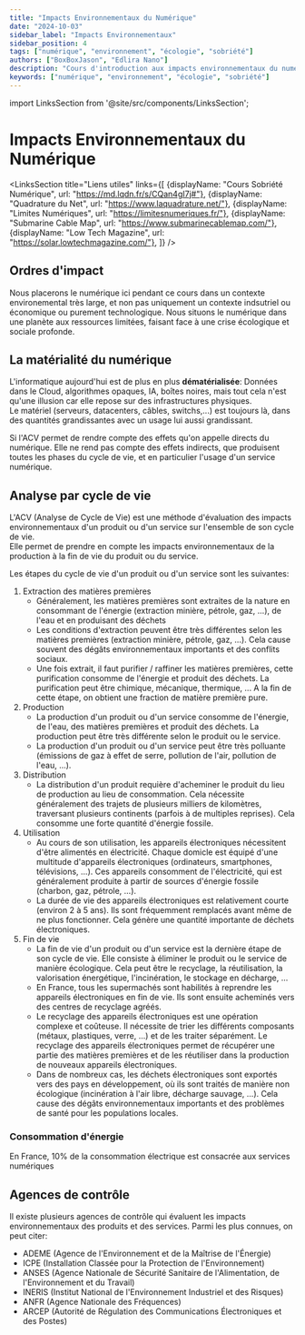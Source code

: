 ```yaml
---
title: "Impacts Environnementaux du Numérique"
date: "2024-10-03"
sidebar_label: "Impacts Environnementaux"
sidebar_position: 4
tags: ["numérique", "environnement", "écologie", "sobriété"]
authors: ["BoxBoxJason", "Edlira Nano"]
description: "Cours d'introduction aux impacts environnementaux du numérique"
keywords: ["numérique", "environnement", "écologie", "sobriété"]
---
```


import LinksSection from '@site/src/components/LinksSection';

# Impacts Environnementaux du Numérique

<LinksSection
    title="Liens utiles"
    links={[
      {displayName: "Cours Sobriété Numérique", url: "https://md.lqdn.fr/s/CQan4gI7j#"},
      {displayName: "Quadrature du Net", url: "https://www.laquadrature.net/"},
      {displayName: "Limites Numériques", url: "https://limitesnumeriques.fr/"},
      {displayName: "Submarine Cable Map", url: "https://www.submarinecablemap.com/"},
      {displayName: "Low Tech Magazine", url: "https://solar.lowtechmagazine.com/"},
    ]}
/>

## Ordres d'impact
Nous placerons le numérique ici pendant ce cours dans un contexte environemental très large, et non pas uniquement un contexte indsutriel ou économique ou purement technologique.
Nous situons le numérique dans une planète aux ressources limitées, faisant face à une crise écologique et sociale profonde.

## La matérialité du numérique
L'informatique aujourd'hui est de plus en plus **dématérialisée**: Données dans le Cloud, algorithmes opaques, IA, boîtes noires, mais tout cela n'est qu'une illusion car elle repose sur des infrastructures physiques.\
Le matériel (serveurs, datacenters, câbles, switchs,...) est toujours là, dans des quantités grandissantes avec un usage lui aussi grandissant.

Si l'ACV permet de rendre compte des effets qu'on appelle directs du numérique. Elle ne rend pas compte des effets indirects, que produisent toutes les phases du cycle de vie, et en particulier l'usage d'un service numérique.

## Analyse par cycle de vie
L'ACV (Analyse de Cycle de Vie) est une méthode d'évaluation des impacts environnementaux d'un produit ou d'un service sur l'ensemble de son cycle de vie.\
Elle permet de prendre en compte les impacts environnementaux de la production à la fin de vie du produit ou du service.

Les étapes du cycle de vie d'un produit ou d'un service sont les suivantes:
1. Extraction des matières premières
    - Généralement, les matières premières sont extraites de la nature en consommant de l'énergie (extraction minière, pétrole, gaz, ...), de l'eau et en produisant des déchets
    - Les conditions d'extraction peuvent être très différentes selon les matières premières (extraction minière, pétrole, gaz, ...). Cela cause souvent des dégâts environnementaux importants et des conflits sociaux.
    - Une fois extrait, il faut purifier / raffiner les matières premières, cette purification consomme de l'énergie et produit des déchets. La purification peut être chimique, mécanique, thermique, ... A la fin de cette étape, on obtient une fraction de matière première pure.
2. Production
    - La production d'un produit ou d'un service consomme de l'énergie, de l'eau, des matières premières et produit des déchets. La production peut être très différente selon le produit ou le service.
    - La production d'un produit ou d'un service peut être très polluante (émissions de gaz à effet de serre, pollution de l'air, pollution de l'eau, ...).
3. Distribution
    - La distribution d'un produit requière d'acheminer le produit du lieu de production au lieu de consommation. Cela nécessite généralement des trajets de plusieurs milliers de kilomètres, traversant plusieurs continents (parfois à de multiples reprises). Cela consomme une forte quantité d'énergie fossile.
4. Utilisation
    - Au cours de son utilisation, les appareils électroniques nécessitent d'être alimentés en électricité. Chaque domicle est équipé d'une multitude d'appareils électroniques (ordinateurs, smartphones, télévisions, ...). Ces appareils consomment de l'électricité, qui est généralement produite à partir de sources d'énergie fossile (charbon, gaz, pétrole, ...).
    - La durée de vie des appareils électroniques est relativement courte (environ 2 à 5 ans). Ils sont fréquemment remplacés avant même de ne plus fonctionner. Cela génère une quantité importante de déchets électroniques.
5. Fin de vie
    - La fin de vie d'un produit ou d'un service est la dernière étape de son cycle de vie. Elle consiste à éliminer le produit ou le service de manière écologique. Cela peut être le recyclage, la réutilisation, la valorisation énergétique, l'incinération, le stockage en décharge, ...
    - En France, tous les supermachés sont habilités à reprendre les appareils électroniques en fin de vie. Ils sont ensuite acheminés vers des centres de recyclage agréés.
    - Le recyclage des appareils électroniques est une opération complexe et coûteuse. Il nécessite de trier les différents composants (métaux, plastiques, verre, ...) et de les traiter séparément. Le recyclage des appareils électroniques permet de récupérer une partie des matières premières et de les réutiliser dans la production de nouveaux appareils électroniques.
    - Dans de nombreux cas, les déchets électroniques sont exportés vers des pays en développement, où ils sont traités de manière non écologique (incinération à l'air libre, décharge sauvage, ...). Cela cause des dégâts environnementaux importants et des problèmes de santé pour les populations locales.

### Consommation d'énergie
En France, 10% de la consommation électrique est consacrée aux services numériques


## Agences de contrôle
Il existe plusieurs agences de contrôle qui évaluent les impacts environnementaux des produits et des services. Parmi les plus connues, on peut citer:
- ADEME (Agence de l'Environnement et de la Maîtrise de l'Énergie)
- ICPE (Installation Classée pour la Protection de l'Environnement)
- ANSES (Agence Nationale de Sécurité Sanitaire de l'Alimentation, de l'Environnement et du Travail)
- INERIS (Institut National de l'Environnement Industriel et des Risques)
- ANFR (Agence Nationale des Fréquences)
- ARCEP (Autorité de Régulation des Communications Électroniques et des Postes)
